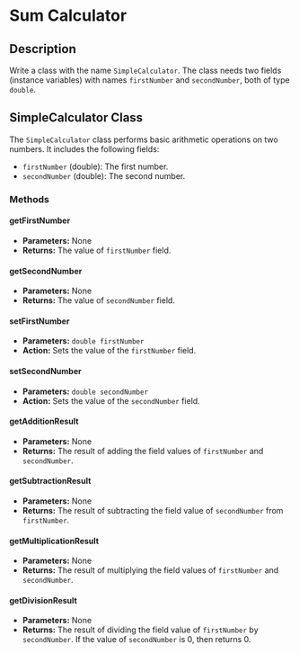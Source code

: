 # Sum Calculator

## Description

Write a class with the name `SimpleCalculator`. The class needs two fields (instance variables) with names `firstNumber` and `secondNumber`, both of type `double`.

## SimpleCalculator Class

The `SimpleCalculator` class performs basic arithmetic operations on two numbers. It includes the following fields:

- `firstNumber` (double): The first number.
- `secondNumber` (double): The second number.

### Methods

#### getFirstNumber
- **Parameters:** None
- **Returns:** The value of `firstNumber` field.

#### getSecondNumber
- **Parameters:** None
- **Returns:** The value of `secondNumber` field.

#### setFirstNumber
- **Parameters:** `double firstNumber`
- **Action:** Sets the value of the `firstNumber` field.

#### setSecondNumber
- **Parameters:** `double secondNumber`
- **Action:** Sets the value of the `secondNumber` field.

#### getAdditionResult
- **Parameters:** None
- **Returns:** The result of adding the field values of `firstNumber` and `secondNumber`.

#### getSubtractionResult
- **Parameters:** None
- **Returns:** The result of subtracting the field value of `secondNumber` from `firstNumber`.

#### getMultiplicationResult
- **Parameters:** None
- **Returns:** The result of multiplying the field values of `firstNumber` and `secondNumber`.

#### getDivisionResult
- **Parameters:** None
- **Returns:** The result of dividing the field value of `firstNumber` by `secondNumber`. If the value of `secondNumber` is 0, then returns 0.
